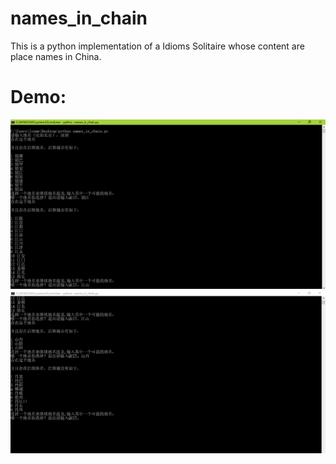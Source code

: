 # names_in_chain
This is a python implementation of a Idioms Solitaire whose content are place names in China.
# Demo:
![src1](https://github.com/lyncodes/names_in_chain/blob/master/scr1.png)
![src2](https://github.com/lyncodes/names_in_chain/blob/master/scr2.png)
